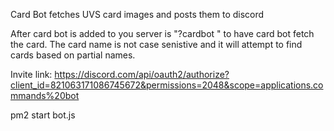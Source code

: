 Card Bot fetches UVS card images and posts them to discord

After card bot is added to you server is "?cardbot <card name>" to have card bot fetch the card. The card name is not case senistive and it will attempt to find cards based on partial names.

Invite link: https://discord.com/api/oauth2/authorize?client_id=821063171086745672&permissions=2048&scope=applications.commands%20bot

  
  pm2 start bot.js
